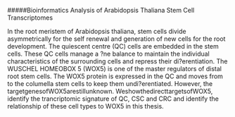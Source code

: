 #####Bioinformatics Analysis of Arabidopsis Thaliana Stem Cell Transcriptomes

In the root meristem of Arabidopsis thaliana, stem cells divide asymmetrically for the self renewal and generation of new cells for the root development. The quiescent centre (QC) cells are embedded in the stem cells. These QC cells manage a ?ne balance to maintain the individual characteristics of the surrounding cells and repress their di?erentiation. The WUSCHEL HOMEOBOX 5 (WOX5) is one of the master regulators of distal root stem cells. The WOX5 protein is expressed in the QC and moves from to the columella stem cells to keep them undi?erentiated. However, the targetgenesofWOX5arestillunknown. WeshowthedirecttargetsofWOX5, identify the trancriptomic signature of QC, CSC and CRC and identify the relationship of these cell types to WOX5 in this thesis.
